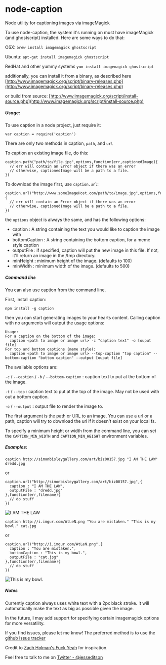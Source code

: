 node-caption
============

Node utility for captioning images via imageMagick

To use node-caption, the system it's running on must have imageMagick (and ghostscript) installed. Here are some ways to do that:

  OSX: `brew install imagemagick ghostscript`

  Ubuntu: `apt-get install imagemagick ghostscript`

  RedHat and other yummy systems `yum install imagemagick ghostscript`

additionally, you can install it from a binary, as described here [http://www.imagemagick.org/script/binary-releases.php](http://www.imagemagick.org/script/binary-releases.php)

or build from source: [http://www.imagemagick.org/script/install-source.php](http://www.imagemagick.org/script/install-source.php)

##### Usage:

To use caption in a node project, just require it:

`var caption = require('caption')`

There are only two methods in caption, `path`, and `url`

To caption an existing image file, do this:

    caption.path("path/to/file.jpg",options,function(err,captionedImage){
      // err will contain an Error object if there was an error
      // otherwise, captionedImage will be a path to a file.
    })

To download the image first, use `caption.url`:

    caption.url("http://www.someImageHost.com/path/to/image.jpg",options,function(err,captionedImage){
      // err will contain an Error object if there was an error
      // otherwise, captionedImage will be a path to a file.
    })

the `options` object is always the same, and has the following options:

- caption : A string containing the text you would like to caption the image with
- bottomCaption : A string containing the bottom caption, for a meme style caption
- outputFile : if specified, caption will put the new image in this file. If not, it'll return an image in the /tmp directory.
- minHeight : minimum height of the image. (defaults to 100)
- minWidth : minimum width of the image. (defaults to 500)

##### Command line

You can also use caption from the command line.

First, install caption:

`npm install -g caption`

then you can start generating images to your hearts content. Calling caption with no arguments will output the usage options:

    Usage:
    For a caption on the bottom of the image:
      caption <path to image or image url> -c "caption text" -o [ouput file]
    For top and bottom captions (meme style):
      caption <path to image or image url> --top-caption "top caption" --bottom-caption "bottom caption" --output [ouput file]

The available options are:

  `-c` / `--caption` / `-b` / `--bottom-caption` : caption text to put at the bottom of the image.

  `-t` / `--top` : caption text to put at the top of the image. May not be used with out a bottom caption.

  `-o` / `--output` : output file to render the image to.

The first argument is the path or URL to an image.
You can use a url or a path, caption will try to download the url if it doesn't exist on your local fs.

To specify a minimum height or width from the command line, you can set the `CAPTION_MIN_WIDTH` and `CAPTION_MIN_HEIGHT` environment variables.

##### Examples:

    caption http://simonbisleygallery.com/art/biz00157.jpg "I AM THE LAW" dredd.jpg

  or

    caption.url("http://simonbisleygallery.com/art/biz00157.jpg",{
      caption : "I AM THE LAW",
      outputFile : "dredd.jpg"
    },function(err,filename){
      // do stuff
    })

![I AM THE LAW](http://oi46.tinypic.com/2ylpx6d.jpg)

    caption http://i.imgur.com/AtLeN.png "You are mistaken." "This is my bowl." cat.jpg

  or

    caption.url("http://i.imgur.com/AtLeN.png",{
      caption : "You are mistaken.",
      bottomCaption : "This is my bowl.",
      outputFile : "cat.jpg"
    },function(err,filename){
      // do stuff
    })

![This is my bowl.](http://oi47.tinypic.com/2vltytk.jpg)

##### Notes

Currently caption always uses white text with a 2px black stroke. It will automatically make the text as big as possible given the image.

In the future, I may add support for specifying certain imagemagick options for more versatility.

If you find issues, please let me know! The preferred method is to use the [github issue tracker](https://github.com/jesseditson/node-caption/issues)

Credit to [Zach Holman's Fuck Yeah](https://github.com/holman/fuck-yeah) for inspiration.

Feel free to talk to me on [Twitter - @jesseditson](https://www.twitter.com/jesseditson)
